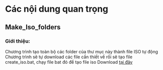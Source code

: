 # Các nội dung quan trọng

## Make_Iso_folders
### Giới thiệu:
Chương trình tạo toàn bộ các folder của thư mục này thành file ISO tự động Chương trình sẽ tự download các file cần thiết về rồi sẽ tạo file create_iso.bat, chạy file bat đó để tạo file iso
Download [tại đây](https://github.com/ntanhfai/Make_Iso_folders/releases)
